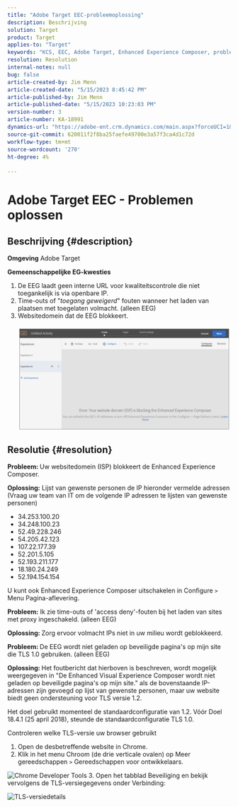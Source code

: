 ```yaml
---
title: "Adobe Target EEC-probleemoplossing"
description: Beschrijving
solution: Target
product: Target
applies-to: "Target"
keywords: "KCS, EEC, Adobe Target, Enhanced Experience Composer, probleemoplossing"
resolution: Resolution
internal-notes: null
bug: false
article-created-by: Jim Menn
article-created-date: "5/15/2023 8:45:42 PM"
article-published-by: Jim Menn
article-published-date: "5/15/2023 10:23:03 PM"
version-number: 3
article-number: KA-18991
dynamics-url: "https://adobe-ent.crm.dynamics.com/main.aspx?forceUCI=1&pagetype=entityrecord&etn=knowledgearticle&id=54d88a71-61f3-ed11-8848-6045bd006079"
source-git-commit: 620011f2f8ba25faefe49700e3a57f3ca4d1c72d
workflow-type: tm+mt
source-wordcount: '270'
ht-degree: 4%

---
```


# Adobe Target EEC - Problemen oplossen

## Beschrijving {#description}


<b>Omgeving</b>
Adobe Target

<b>Gemeenschappelijke EG-kwesties</b>
1. De EEG laadt geen interne URL voor kwaliteitscontrole die niet toegankelijk is via openbare IP.
2. Time-outs of &quot;*toegang geweigerd*&quot; fouten wanneer het laden van plaatsen met toegelaten volmacht. (alleen EEG)
3. Websitedomein dat de EEG blokkeert.
   <br><br>![](assets/___56d88a71-61f3-ed11-8848-6045bd006079___.png)<br>



## Resolutie {#resolution}


<b>Probleem: </b>Uw websitedomein (ISP) blokkeert de Enhanced Experience Composer.

<b>Oplossing:</b> Lijst van gewenste personen de IP hieronder vermelde adressen (Vraag uw team van IT om de volgende IP adressen te lijsten van gewenste personen)



- 34.253.100.20
- 34.248.100.23
- 52.49.228.246
- 54.205.42.123
- 107.22.177.39
- 52.201.5.105
- 52.193.211.177
- 18.180.24.249
- 52.194.154.154


U kunt ook Enhanced Experience Composer uitschakelen in Configure `>`  Menu Pagina-aflevering.





<b>Probleem:</b> Ik zie time-outs of &#39;access deny&#39;-fouten bij het laden van sites met proxy ingeschakeld. (alleen EEG)

<b>Oplossing: </b>Zorg ervoor volmacht IPs niet in uw milieu wordt geblokkeerd.



<b>Probleem: </b>De EEG wordt niet geladen op beveiligde pagina&#39;s op mijn site die TLS 1.0 gebruiken. (alleen EEG)

<b>Oplossing: </b>Het foutbericht dat hierboven is beschreven, wordt mogelijk weergegeven in &quot;De Enhanced Visual Experience Composer wordt niet geladen op beveiligde pagina&#39;s op mijn site.&quot; als de bovenstaande IP-adressen zijn gevoegd op lijst van gewenste personen, maar uw website biedt geen ondersteuning voor TLS versie 1.2.

Het doel gebruikt momenteel de standaardconfiguratie van 1.2. Vóór Doel 18.4.1 (25 april 2018), steunde de standaardconfiguratie TLS 1.0.

Controleren welke TLS-versie uw browser gebruikt
1. Open de desbetreffende website in Chrome.
2. Klik in het menu Chroom (de drie verticale ovalen) op Meer gereedschappen `>`  Gereedschappen voor ontwikkelaars.

![Chrome Developer Tools](https://experienceleague.adobe.com/docs/target/assets/chrome-developer-tools.png?lang=en)
3. Open het tabblad Beveiliging en bekijk vervolgens de TLS-versiegegevens onder Verbinding:

![TLS-versiedetails](https://experienceleague.adobe.com/docs/target/assets/chrome-tls-version.png?lang=en)
